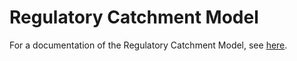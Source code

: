 # Regulatory Catchment Model

For a documentation of the Regulatory Catchment Model, see [here](documentation/index.html).
